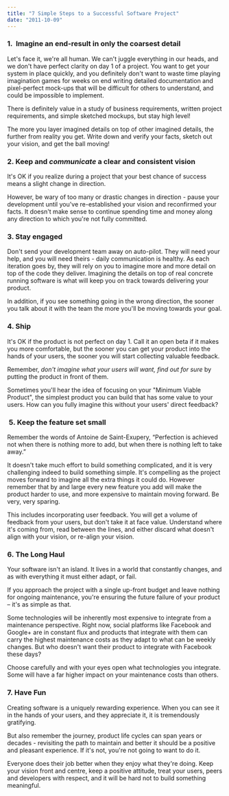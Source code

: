 ```yaml
---
title: "7 Simple Steps to a Successful Software Project"
date: "2011-10-09"
---
```


### 1.  Imagine an end-result in only the coarsest detail

Let's face it, we're all human. We can't juggle everything in our heads, and we don't have perfect clarity on day 1 of a project. You want to get your system in place quickly, and you definitely don't want to waste time playing imagination games for weeks on end writing detailed documentation and pixel-perfect mock-ups that will be difficult for others to understand, and could be impossible to implement.

There is definitely value in a study of business requirements, written project requirements, and simple sketched mockups, but stay high level!

The more you layer imagined details on top of other imagined details, the further from reality you get. Write down and verify your facts, sketch out your vision, and get the ball moving!

### 2\. Keep and _communicate_ a clear and consistent vision

It's OK if you realize during a project that your best chance of success means a slight change in direction.

However, be wary of too many or drastic changes in direction - pause your development until you've re-established your vision and reconfirmed your facts. It doesn't make sense to continue spending time and money along any direction to which you're not fully committed.

### 3\. Stay engaged

Don't send your development team away on auto-pilot. They will need your help, and you will need theirs - daily communication is healthy. As each iteration goes by, they will rely on you to imagine more and more detail on top of the code they deliver. Imagining the details on top of real concrete running software is what will keep you on track towards delivering your product.

In addition, if you see something going in the wrong direction, the sooner you talk about it with the team the more you'll be moving towards your goal.

### 4\. Ship

It's OK if the product is not perfect on day 1. Call it an open beta if it makes you more comfortable, but the sooner you can get your product into the hands of your users, the sooner you will start collecting valuable feedback.

Remember, _don't imagine what your users will want, find out for sure_ by putting the product in front of them.

Sometimes you'll hear the idea of focusing on your "Minimum Viable Product", the simplest product you can build that has some value to your users. How can you fully imagine this without your users' direct feedback?

###  5. Keep the feature set small

Remember the words of Antoine de Saint-Exupery, “Perfection is achieved not when there is nothing more to add, but when there is nothing left to take away.”

It doesn't take much effort to build something complicated, and it is very challenging indeed to build something simple. It's compelling as the project moves forward to imagine all the extra things it could do. However remember that by and large every new feature you add will make the product harder to use, and more expensive to maintain moving forward. Be very, very sparing.

This includes incorporating user feedback. You will get a volume of feedback from your users, but don't take it at face value. Understand where it's coming from, read between the lines, and either discard what doesn't align with your vision, or re-align your vision.

### 6. The Long Haul

Your software isn't an island. It lives in a world that constantly changes, and as with everything it must either adapt, or fail.

If you approach the project with a single up-front budget and leave nothing for ongoing maintenance, you're ensuring the future failure of your product – it's as simple as that.

Some technologies will be inherently most expensive to integrate from a maintenance perspective. Right now, social platforms like Facebook and Google+ are in constant flux and products that integrate with them can carry the highest maintenance costs as they adapt to what can be weekly changes. But who doesn't want their product to integrate with Facebook these days?

Choose carefully and with your eyes open what technologies you integrate. Some will have a far higher impact on your maintenance costs than others.

### 7. Have Fun

Creating software is a uniquely rewarding experience. When you can see it in the hands of your users, and they appreciate it, it is tremendously gratifying.

But also remember the journey, product life cycles can span years or decades - revisiting the path to maintain and better it should be a positive and pleasant experience. If it's not, you're not going to want to do it.

Everyone does their job better when they enjoy what they're doing. Keep your vision front and centre, keep a positive attitude, treat your users, peers and developers with respect, and it will be hard not to build something meaningful.
